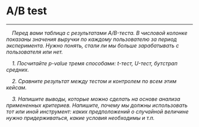 # A/B test
_____
&nbsp;&nbsp;&nbsp; *Перед вами таблица с результатами A/B-теста. В числовой колонке показаны значения выручки по каждому пользователю за период эксперимента. Нужно понять, стали ли мы больше зарабатывать с пользователя или нет.*

&nbsp;&nbsp;&nbsp; *1. Посчитайте p-value тремя способами: t-тест, U-тест, бутстрап средних.*

&nbsp;&nbsp;&nbsp; *2. Сравните результат между тестом и контролем по всем этим кейсам.*

&nbsp;&nbsp;&nbsp; *3. Напишите выводы, которые можно сделать на основе анализа примененных критериев. Напишите, почему мы должны использовать тот или иной инструмент: каких предположений о случайной величине нужно придерживаться, какие условия необходимы и т.п.*
